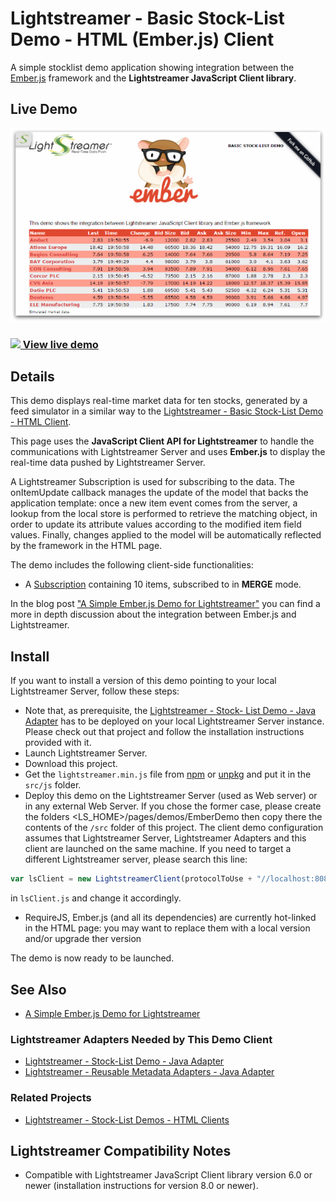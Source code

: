 # Lightstreamer - Basic Stock-List Demo - HTML (Ember.js) Client

<!-- START DESCRIPTION lightstreamer-example-stocklist-client-ember -->

A simple stocklist demo application showing integration between the [Ember.js](http://emberjs.com) framework and the <b>Lightstreamer JavaScript Client library</b>.

## Live Demo

[![screenshot](screen_ember_large.png)](http://demos.lightstreamer.com/EmberDemo)<br>
### [![](http://demos.lightstreamer.com/site/img/play.png) View live demo](http://demos.lightstreamer.com/EmberDemo)<br>

## Details

This demo displays real-time market data for ten stocks, generated by a feed simulator in a similar way to the [Lightstreamer - Basic Stock-List Demo - HTML Client](https://github.com/Lightstreamer/Lightstreamer-example-StockList-client-javascript#basic-stock-list-demo---html-client).<br>

This page uses the <b>JavaScript Client API for Lightstreamer</b> to handle the communications with Lightstreamer Server and uses <b>Ember.js</b> to display the real-time data pushed by Lightstreamer Server.

A Lightstreamer Subscription is used for subscribing to the data. The onItemUpdate callback manages the update of the model that backs the application template: once a new item event 
comes from the server, a lookup from the local store is performed to retrieve the matching object, in order to update its attribute values according to the modified item field values.
Finally, changes applied to the model will be automatically reflected by the framework in the HTML page.

The demo includes the following client-side functionalities:
* A [Subscription](https://lightstreamer.com/api/ls-web-client/latest/Subscription.html) containing 10 items, subscribed to in **MERGE** mode.

In the blog post ["A Simple Ember.js Demo for Lightstreamer"](http://blog.lightstreamer.com/2015/01/a-simple-emberjs-demo-for-lightstreamer.html) you can find a more in depth discussion about the integration between Ember.js and Lightstreamer.
<!-- END DESCRIPTION lightstreamer-example-stocklist-client-ember -->

## Install

If you want to install a version of this demo pointing to your local Lightstreamer Server, follow these steps:

* Note that, as prerequisite, the [Lightstreamer - Stock- List Demo - Java Adapter](https://github.com/Lightstreamer/Lightstreamer-example-Stocklist-adapter-java) has to be deployed on your local Lightstreamer Server instance. Please check out that project and follow the installation instructions provided with it.
* Launch Lightstreamer Server.
* Download this project.
* Get the `lightstreamer.min.js` file from [npm](https://www.npmjs.com/package/lightstreamer-client-web) or [unpkg](https://unpkg.com/lightstreamer-client-web/lightstreamer.min.js) and put it in the `src/js` folder.
* Deploy this demo on the Lightstreamer Server (used as Web server) or in any external Web Server. If you chose the former case, please create the folders <LS_HOME>/pages/demos/EmberDemo
then copy there the contents of the `/src` folder of this project. The client demo configuration assumes that Lightstreamer Server, Lightstreamer Adapters and this client are launched on the same machine.
If you need to target a different Lightstreamer server, please search this line:
```js
var lsClient = new LightstreamerClient(protocolToUse + "//localhost:8080", "DEMO");
```
in `lsClient.js` and change it accordingly.
* RequireJS, Ember.js (and all its dependencies) are currently hot-linked in the HTML page: you may want to replace them with a local version and/or upgrade ther version

The demo is now ready to be launched.

## See Also

* [A Simple Ember.js Demo for Lightstreamer](http://blog.lightstreamer.com/2015/01/a-simple-emberjs-demo-for-lightstreamer.html)

### Lightstreamer Adapters Needed by This Demo Client

* [Lightstreamer - Stock-List Demo - Java Adapter](https://github.com/Lightstreamer/Lightstreamer-example-Stocklist-adapter-java)
* [Lightstreamer - Reusable Metadata Adapters - Java Adapter](https://github.com/Lightstreamer/Lightstreamer-example-ReusableMetadata-adapter-java)

### Related Projects

* [Lightstreamer - Stock-List Demos - HTML Clients](https://github.com/Lightstreamer/Lightstreamer-example-Stocklist-client-javascript)

## Lightstreamer Compatibility Notes

- Compatible with Lightstreamer JavaScript Client library version 6.0 or newer (installation instructions for version 8.0 or newer).
